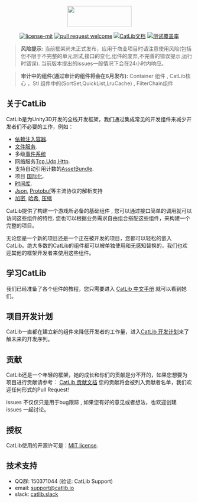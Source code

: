 <p align="center"><img width="173" height="57" src="http://catlib.io/style/logo.png"></p>

<p align="center">
<a href="https://github.com/yb199478/CatLib/blob/master/LICENSE"><img src="https://img.shields.io/badge/license-MIT-blue.svg" title="license-mit" /></a>
<a href="https://github.com/yb199478/catlib/pulls"><img src="https://img.shields.io/badge/PRs-welcome-blue.svg" title="pull request welcome" /></a>
<a href="http://catlib.io"><img src="https://img.shields.io/badge/website-up-brightgreen.svg" title="CatLib文档" /></a>
<a href="https://github.com/yb199478/CatLib"><img src="https://img.shields.io/badge/coverage-90.79%25-brightgreen.svg" title="测试覆盖率" /></a>
</p>

> **风险提示:** 当前框架尚未正式发布，应用于商业项目时请注意使用风险(包括但不限于不完整的单元测试,接口的变化,组件的废弃,不完善的错误提示,运行时错误). 当前版本提出的issues一般情况下会在24小时内响应。

> **审计中的组件(通过审计的组件将会在6月发布):** Container 组件 , CatLib核心 ，Stl 组件中的(SortSet,QuickList,LruCache) , FilterChain组件

## 关于CatLib

CatLib是为Unity3D开发的全栈开发框架，我们通过集成常见的开发组件来减少开发者们不必要的工作，例如：

- [依赖注入容器](http://catlib.io/?page=catlib.container.container).
- [文件服务](http://catlib.io/?page=catlib.io.io).
- 多级[事件系统](http://catlib.io/?page=catlib.event.event)
- 网络服务[Tcp,Udp,Http](http://catlib.io/?page=catlib.network.network).
- 支持自动引用计数的[AssetBundle](http://catlib.io/?page=catlib.resources.resources).
- 项目 [国际化](http://catlib.io/?page=catlib.translation.translator).
- [时间库](http://catlib.io/?page=catlib.time-queue.time-queue).
- [Json](http://catlib.io/?page=catlib.json.json), [Protobuf](http://catlib.io/?page=catlib.protobuf.protobuf)等主流协议的解析支持
- [加密](http://catlib.io/?page=catlib.crypt.crypt), [哈希](http://catlib.io/?page=catlib.hash.hash), [压缩](http://catlib.io/?page=catlib.compress.compress)

CatLib提供了构建一个游戏所必备的基础组件 , 您可以通过接口简单的调用就可以访问这些组件的特性. 您也可以根据业务需求自由组合搭配这些组件，来构建一个完整的项目。

无论您是一个新的项目还是一个正在被开发的项目，您都可以轻松的嵌入CatLib。绝大多数的CatLib的组件都可以被单独使用和无感知替换的，我们也欢迎其他的框架开发者来使用这些组件。

## 学习CatLib

我们已经准备了各个组件的教程，您只需要进入 [CatLib 中文手册](http://catlib.io) 就可以看到她们。

## 项目开发计划

CatLib一直都在建立新的组件来降低开发者的工作量，进入[CatLib 开发计划](https://www.teambition.com/project/589ce998907a7b661c86de9c/tasks/scrum/589ce9aadf254b9870a7ac90)来了解未来的开发序列。

## 贡献

CatLib还是一个年轻的框架，她的成长和你们的贡献是分不开的，如果您想要为项目进行贡献请参考： [CatLib 贡献文档](http://catlib.io/?page=catlib.contribution) 您的贡献将会被列入贡献者名单，我们欢迎任何形式的Pull Request!

issues 不仅仅只是用于bug跟踪 , 如果您有好的意见或者想法，也欢迎创建 issues 一起讨论。

## 授权

CatLib使用的开源许可是：[MIT license](http://opensource.org/licenses/MIT).

## 技术支持

* QQ群: 150371044 (验证: CatLib Support)
* email: support@catlib.io
* slack: [catlib.slack](https://catlib.slack.com/messages/internals/)
